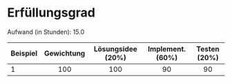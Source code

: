 # Erfüllungsgrad

Aufwand (in Stunden): 15.0

| Beispiel  | Gewichtung  | Lösungsidee (20%) | Implement. (60%) | Testen (20%)    |
| --------- | :---------: | :---------------: | :--------------: | :-------------: |
| 1         | 100         | 100               | 90               | 90              |
